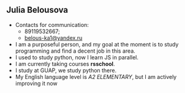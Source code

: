 ## Julia Belousova
* Contacts for communication: 
  * 89119532667; 
  * belous-ka1@yandex.ru
* I am a purposeful person, and my goal at the moment is to study programming and find a decent job in this area.
* I used to study python, now I learn JS in parallel.
* I am currently taking courses **rsschool**.
* I study at GUAP, we study python there.
* My English language level is *A2 ELEMENTARY*, but I am actively improving it now

